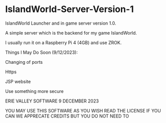 # IslandWorld-Server-Version-1
IslandWorld Launcher and in game server version 1.0.


A simple server which is the backend for my game IslandWorld.

I usually run it on a Raspberry Pi 4 (4GB) and use ZROK.


Things I May Do Soon (9/12/2023):

Changing of ports

Https

JSP website

Use something more secure



ERIE VALLEY SOFTWARE 
9 DECEMBER 2023

YOU MAY USE THIS SOFTWARE AS YOU
WISH READ THE LICENSE IF YOU CAN
WE APPRECATE CREDITS BUT YOU DO 
NOT NEED TO
